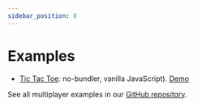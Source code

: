 ```yaml
---
sidebar_position: 8
---
```


# Examples

- [Tic Tac Toe](https://github.com/rune/rune-games-sdk/tree/staging/multiplayer/examples/tic-tac-toe): no-bundler, vanilla JavaScript). [Demo](https://developers.rune.ai/examples/tic-tac-toe/)

See all multiplayer examples in our [GitHub repository](https://github.com/rune/rune-games-sdk/tree/staging/multiplayer/examples/).
